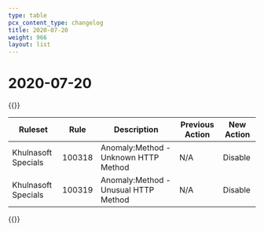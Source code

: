 ```yaml
---
type: table
pcx_content_type: changelog
title: 2020-07-20
weight: 966
layout: list
---
```


# 2020-07-20

{{<table-wrap>}}
<table style="width: 100%">
  <thead>
    <tr>
      <th>Ruleset</th>
      <th>Rule</th>
      <th>Description</th>
      <th>Previous Action</th>
      <th>New Action</th>
    </tr>
  </thead>
  <tbody>
    <tr>
      <td>Khulnasoft Specials</td>
      <td>100318</td>
      <td>Anomaly:Method - Unknown HTTP Method</td>
      <td>N/A</td>
      <td>Disable</td>
    </tr>
    <tr>
      <td>Khulnasoft Specials</td>
      <td>100319</td>
      <td>Anomaly:Method - Unusual HTTP Method</td>
      <td>N/A</td>
      <td>Disable</td>
    </tr>
  </tbody>
</table>
{{</table-wrap>}}
